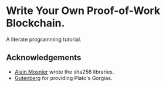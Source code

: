 # Write Your Own Proof-of-Work Blockchain.

A literate programming tutorial.

## Acknowledgements

- [Alain Mosnier](https://github.com/amosnier/sha-2) wrote the sha256 libraries.
- [Gutenberg](https://www.gutenberg.org/ebooks/1672) for providing Plato's Gorgias.

